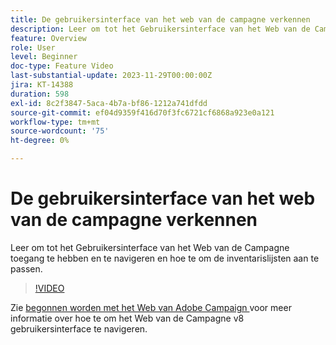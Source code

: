 ```yaml
---
title: De gebruikersinterface van het web van de campagne verkennen
description: Leer om tot het Gebruikersinterface van het Web van de Campagne toegang te hebben en te navigeren en hoe te om de inventarislijsten aan te passen. Ontdek de door AI aangedreven Knowledge Assistant.
feature: Overview
role: User
level: Beginner
doc-type: Feature Video
last-substantial-update: 2023-11-29T00:00:00Z
jira: KT-14388
duration: 598
exl-id: 8c2f3847-5aca-4b7a-bf86-1212a741dfdd
source-git-commit: ef04d9359f416d70f3fc6721cf6868a923e0a121
workflow-type: tm+mt
source-wordcount: '75'
ht-degree: 0%

---
```


# De gebruikersinterface van het web van de campagne verkennen

Leer om tot het Gebruikersinterface van het Web van de Campagne toegang te hebben en te navigeren en hoe te om de inventarislijsten aan te passen.

>[!VIDEO](https://video.tv.adobe.com/v/3427278/?learn=on)

Zie [ begonnen worden met het Web van Adobe Campaign ](https://experienceleague.adobe.com/docs/campaign-web/v8/start/get-started.html) voor meer informatie over hoe te om het Web van de Campagne v8 gebruikersinterface te navigeren.
